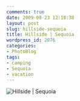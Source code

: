 ```yaml
---
comments: true
date: 2009-08-23 12:18:38
layout: post
slug: hillside-sequoia
title: Hillside | Sequoia
wordpress_id: 2076
categories:
- PhotoBlog
tags:
- camping
- Sequoia
- vacation
---
```


![Hillside | Sequoia](http://ryanfitzer.com/main/wp-content/uploads/2009/08/sequoia-18.jpg)
